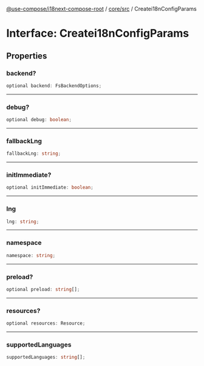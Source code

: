 [@use-compose/i18next-compose-root](../../../index.md) / [core/src](../index.md) / Createi18nConfigParams

# Interface: Createi18nConfigParams

## Properties

### backend?

```ts
optional backend: FsBackendOptions;
```

---

### debug?

```ts
optional debug: boolean;
```

---

### fallbackLng

```ts
fallbackLng: string;
```

---

### initImmediate?

```ts
optional initImmediate: boolean;
```

---

### lng

```ts
lng: string;
```

---

### namespace

```ts
namespace: string;
```

---

### preload?

```ts
optional preload: string[];
```

---

### resources?

```ts
optional resources: Resource;
```

---

### supportedLanguages

```ts
supportedLanguages: string[];
```
